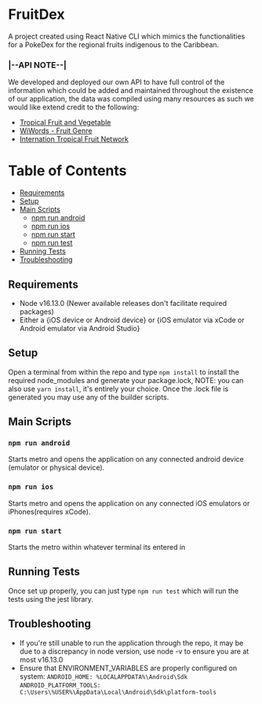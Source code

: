# FruitDex
A project created using React Native CLI which mimics the functionalities for a PokeDex for the regional fruits indigenous to the Caribbean.

### |--API NOTE--|
We developed and deployed our own API to have full control of the information which could be added and maintained throughout the existence of our application, the data was compiled using many resources as such we would like extend credit to the following:
* [Tropical Fruit and Vegetable](http://www.tropicalfruitandveg.com/)
* [WiWords - Fruit Genre](http://wiwords.com/tag/fruit)
* [Internation Tropical Fruit Network](https://www.itfnet.org/v1/tropical-fruit-info/#:~:text=Tropical%20fruits%20are%20defined%20as,America%2C%20the%20Caribbean%20and%20Oceania)

# Table of Contents
* [Requirements](#requirements)
* [Setup](#setup)
* [Main Scripts](#main-scripts)
  * [npm run android](#npm-run-android)
  * [npm run ios](#npm-run-ios)
  * [npm run start](#npm-run-start)
  * [npm run test](#npm-run-test)
* [Running Tests](#running-tests)
* [Troubleshooting](#troubleshooting)

## Requirements
* Node v16.13.0 (Newer available releases don't facilitate required packages)
* Either  a {iOS device or Android device} or {iOS emulator via xCode or Android emulator via Android Studio}

## Setup
Open a terminal from within the repo and type `npm install` to install the required node_modules and generate your package.lock,
NOTE: you can also use `yarn install`, it's entirely your choice. Once the .lock file is generated you may use any of the builder scripts.

## Main Scripts
### `npm run android`
Starts metro and opens the application on any connected android device (emulator or physical device).
### `npm run ios`
Starts metro and opens the application on any connected iOS emulators or iPhones(requires xCode).
### `npm run start`
Starts the metro within whatever terminal its entered in

## Running Tests
Once set up properly, you can just type `npm run test` which will run the tests using the jest library.

## Troubleshooting
* If you're still unable to run the application through the repo, it may be due to a discrepancy in node version, use node -v to ensure you are at most v16.13.0
* Ensure that ENVIRONMENT_VARIABLES are properly configured on system: 
`ANDROID_HOME: %LOCALAPPDATA%\Android\Sdk` `ANDROID_PLATFORM_TOOLS: C:\Users\%USER%\AppData\Local\Android\Sdk\platform-tools`

